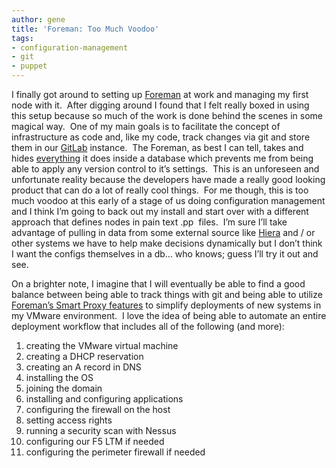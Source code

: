 ```yaml
---
author: gene
title: 'Foreman: Too Much Voodoo'
tags:
- configuration-management
- git
- puppet
---
```



I finally got around to setting up [Foreman](http://bit.ly/1eXLC65) at work and managing my first node with it.  After digging around I found that I felt really boxed in using this setup because so much of the work is done behind the scenes in some magical way.  One of my main goals is to facilitate the concept of infrastructure as code and, like my code, track changes via git and store them in our [GitLab](http://bit.ly/1eXPDY8) instance.  The Foreman, as best I can tell, takes and hides <span style="text-decoration: underline">everything</span> it does inside a database which prevents me from being able to apply any version control to it’s settings.  This is an unforeseen and unfortunate reality because the developers have made a really good looking product that can do a lot of really cool things.  For me though, this is too much voodoo at this early of a stage of us doing configuration management and I think I’m going to back out my install and start over with a different approach that defines nodes in pain text .pp  files.  I’m sure I’ll take advantage of pulling in data from some external source like [Hiera](http://bit.ly/1eXM6cm) and / or other systems we have to help make decisions dynamically but I don’t think I want the configs themselves in a db… who knows; guess I’ll try it out and see.

On a brighter note, I imagine that I will eventually be able to find a good balance between being able to track things with git and being able to utilize [Foreman’s Smart Proxy features](http://bit.ly/1eXNlbq) to simplify deployments of new systems in my VMware environment.  I love the idea of being able to automate an entire deployment workflow that includes all of the following (and more):

1. creating the VMware virtual machine
2. creating a DHCP reservation
3. creating an A record in DNS
4. installing the OS
5. joining the domain
6. installing and configuring applications
7. configuring the firewall on the host
8. setting access rights
9. running a security scan with Nessus
10. configuring our F5 LTM if needed
11. configuring the perimeter firewall if needed

 


